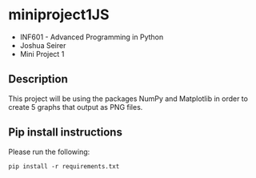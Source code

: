 # miniproject1JS

* INF601 - Advanced Programming in Python
* Joshua Seirer
* Mini Project 1

## Description
This project will be using the packages NumPy and Matplotlib in order to create 5 graphs that output as PNG files.

## Pip install instructions
Please run the following:
```
pip install -r requirements.txt
```
